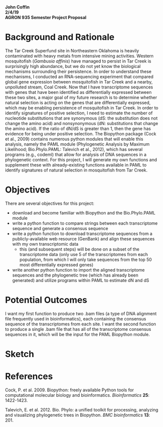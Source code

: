 **John Coffin </br>
2/4/19 </br>
AGRON 935 Semester Project Proposal** </br>

# Background and Rationale
The Tar Creek Superfund site in Northeastern Oklahoma is heavily contaminated with heavy metals from intensive mining activities. Western mosquitofish (*Gambusia affinis*) have managed to persist in Tar Creek is surprisingly high abundance, but we do not yet know the biological mechanisms surrounding their persistence. In order to understand these mechanisms, I conducted an RNA-sequencing experiment that compared global gene expression between mosquitofish in Tar Creek and a nearby, unpolluted stream, Coal Creek. Now that I have transcriptome sequences with genes that have been identified as differentially expressed between these two sites, a major goal of my future research is to determine whether natural selection is acting on the genes that are differentially expressed, which may be enabling persistence of mosquitofish in Tar Creek. In order to identify signatures of positive selection, I need to estimate the number of nucleotide substitutions that are synonymous (dS: the substitution does not change the amino acid) and nonsynonymous (dN: substitutions that change the amino acid). If the ratio of dN/dS is greater than 1, then the gene has evidence for being under positive selection. The Biopython package (Cock et al., 2009) contains numerous python modules that will enable this analysis, namely the PAML module (Phylogenetic Analysis by Maximum Likelihood; Bio.Phylo.PAML: Talevich et al., 2012), which has several programs (e.g., codeml) that allow for analysis of DNA sequences in a phylogenetic context. For this project, I will generate my own functions and supplement these with already-existing functions available in PAML to identify signatures of natural selection in mosquitofish from Tar Creek.


# Objectives
There are several objectives for this project: </br>
* download and become familiar with Biopython and the Bio.Phylo.PAML module
* write a python function to compare strings between each transcriptome sequence and generate a consensus sequence
* write a python function to download transcriptome sequences from a publicly-available web resource (GenBank) and align these sequences with my own transcriptomic data
    * this (and subsequent steps) will be done on a subset of the transcriptome data (only use 5 of the transcriptomes from each population, from which I will only take sequences from the top 50 most differentially expressed genes)
* write another python function to import the aligned transcriptome sequences and the phylogenetic tree (which has already been generated) and utilize programs within PAML to estimate dN and dS


# Potential Outcomes
I want my first function to produce two .bam files (a type of DNA alignment file frequently used in bioinformatics), each containing the consensus sequence of the transcriptomes from each site. I want the second function to produce a single .bam file that has all of the transcriptome consensus sequences in it, which will be the input for the PAML Biopython module.


# Sketch


# References
Cock, P. et al. 2009. Biopython: freely available Python tools for computational molecular biology and bioinformatics. *Bioinformatics* **25**: 1422-1423.

Talevich, E. et al. 2012. Bio. Phylo: a unified toolkit for processing, analyzing and visualizing phylogenetic trees in Biopython. *BMC bioinformatics* **13**: 201.
